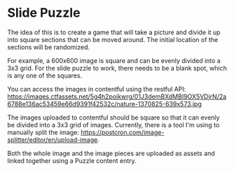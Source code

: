 # Slide Puzzle

The idea of this is to create a game that will take a picture and divide it up into square sections that can be moved around.  The initial location of the sections will be randomized.

For example, a 600x600 image is square and can be evenly divided into a 3x3 grid.  For the slide puzzle to work, there needs to be a blank spot, which is any one of the squares.

You can access the images in contentful using the restful API: 
https://images.ctfassets.net/5g4h2poikwrg/01J3demBXdMBI9OX5VDjrN/2a6788e136ac53459e66d9391f42532c/nature-1370825-639x573.jpg

The images uploaded to contentful should be square so that it can evenly be divided into a 3x3 grid of images.  Currently, there is a tool I'm using to manually split the image: https://postcron.com/image-splitter/editor/en/upload-image.

Both the whole image and the image pieces are uploaded as assets and linked together using a Puzzle content entry.


